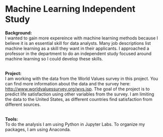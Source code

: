 # Machine Learning Independent Study #
<strong>Background: </strong><br>
I wanted to gain more expereince with machine learning methods because I believe it is an essential skill for data analysts. Many job descriptions list machine learning as a skill they want in their applicants. I approached a professor in the department to do an independent study focused around machine learning so I could develop these skills. 

<br><strong>Project: </strong><br>
I am working with the data from the World Values survey in this project. You can find more information about the data and the survey here: http://www.worldvaluessurvey.org/wvs.jsp. The goal of the project is to predict life satisfaction using other variables from the survey. I am limiting the data to the United States, as different countries find satisfaction from different sources. 

<br><strong>Tools: </strong><br>
To do the analysis I am using Python in Jupyter Labs. To organize my packages, I am using Anaconda.

